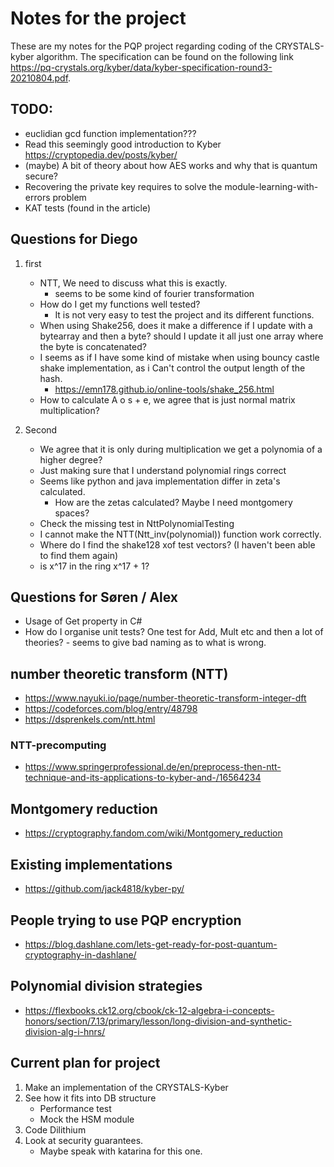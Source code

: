 # Notes for the project
These are my notes for the PQP project regarding coding of the CRYSTALS-kyber algorithm.
The specification can be found on the following link https://pq-crystals.org/kyber/data/kyber-specification-round3-20210804.pdf.

## TODO:
* euclidian gcd function implementation???
* Read this seemingly good introduction to Kyber https://cryptopedia.dev/posts/kyber/
* (maybe) A bit of theory about how AES works and why that is quantum secure?
* Recovering the private key requires to solve the module-learning-with-errors problem
* KAT tests (found in the article)

## Questions for Diego
1. first
    * NTT, We need to discuss what this is exactly.
      * seems to be some kind of fourier transformation
    * How do I get my functions well tested?
      * It is not very easy to test the project and its different functions.
    * When using Shake256, does it make a difference if I update with a bytearray and then a byte? should I update it all just one array where the byte is concatenated?
    * I seems as if I have some kind of mistake when using bouncy castle shake implementation, as i Can't control the output length of the hash.
      * https://emn178.github.io/online-tools/shake_256.html
    * How to calculate A o s + e, we agree that is just normal matrix multiplication?

2. Second
   * We agree that it is only during multiplication we get a polynomia of a higher degree?
   * Just making sure that I understand polynomial rings correct
   * Seems like python and java implementation differ in zeta's calculated.
     * How are the zetas calculated? Maybe I need montgomery spaces?
   * Check the missing test in NttPolynomialTesting
   * I cannot make the NTT(Ntt_inv(polynomial)) function work correctly.
   * Where do I find the shake128 xof test vectors? (I haven't been able to find them again)
   * is x^17 in the ring x^17 + 1?

## Questions for Søren / Alex
* Usage of Get property in C#
* How do I organise unit tests? One test for Add, Mult etc and then a lot of theories? - seems to give bad naming as to what is wrong.

## number theoretic transform (NTT)
* https://www.nayuki.io/page/number-theoretic-transform-integer-dft
* https://codeforces.com/blog/entry/48798
* https://dsprenkels.com/ntt.html

### NTT-precomputing
* https://www.springerprofessional.de/en/preprocess-then-ntt-technique-and-its-applications-to-kyber-and-/16564234

## Montgomery reduction
* https://cryptography.fandom.com/wiki/Montgomery_reduction

## Existing implementations
* https://github.com/jack4818/kyber-py/

## People trying to use PQP encryption
* https://blog.dashlane.com/lets-get-ready-for-post-quantum-cryptography-in-dashlane/

## Polynomial division strategies
* https://flexbooks.ck12.org/cbook/ck-12-algebra-i-concepts-honors/section/7.13/primary/lesson/long-division-and-synthetic-division-alg-i-hnrs/

## Current plan for project
1. Make an implementation of the CRYSTALS-Kyber
2. See how it fits into DB structure
   * Performance test
   * Mock the HSM module
3. Code Dilithium
4. Look at security guarantees.
   * Maybe speak with katarina for this one.
